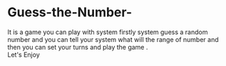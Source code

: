 # Guess-the-Number-

It is a game you can play with system firstly system guess a random number and you can tell your system what will the range of number and then you can set your turns and play the game . <br> Let's Enjoy
